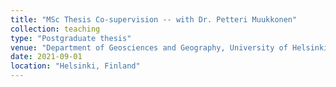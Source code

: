 ```yaml
---
title: "MSc Thesis Co-supervision -- with Dr. Petteri Muukkonen"
collection: teaching
type: "Postgraduate thesis"
venue: "Department of Geosciences and Geography, University of Helsinki"
date: 2021-09-01
location: "Helsinki, Finland"
---
```


